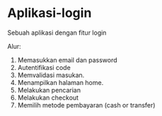 # Aplikasi-login
Sebuah aplikasi dengan fitur login

Alur:
1. Memasukkan email dan password
2. Autentifikasi code
3. Memvalidasi masukan.
4. Menampilkan halaman home.
5. Melakukan pencarian
6. Melakukan checkout
7. Memilih metode pembayaran (cash or transfer)
